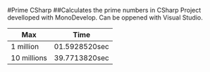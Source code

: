 #Prime CSharp
##Calculates the prime numbers in CSharp
Project develloped with MonoDevelop. Can be oppened with Visual Studio.

| Max           | Time          |
| ------------- |:-------------:|
| 1 million     | 01.5928520sec |
| 10 millions   | 39.7713820sec |
